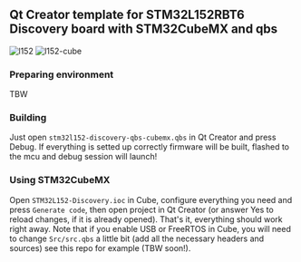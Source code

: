 ## Qt Creator template for STM32L152RBT6 Discovery board with STM32CubeMX and qbs

![l152](https://cloud.githubusercontent.com/assets/6066470/14405181/ac848a5e-fe91-11e5-9d2d-791e734469f1.png)
![l152-cube](https://cloud.githubusercontent.com/assets/6066470/14405212/517421fa-fe92-11e5-92e6-faf09bb96f70.png)

### Preparing environment
TBW

### Building
Just open `stm32l152-discovery-qbs-cubemx.qbs` in Qt Creator and press Debug. If everything is setted up correctly firmware will be built, flashed to the mcu and debug session will launch!

### Using STM32CubeMX
Open `STM32L152-Discovery.ioc` in Cube, configure everything you need and press `Generate code`, then open project in Qt Creator (or answer Yes to reload changes, if it is already opened). That's it, everything should work right away. Note that if you enable USB or FreeRTOS in Cube, you will need to change `Src/src.qbs` a little bit (add all the necessary headers and sources) see this repo for example (TBW soon!).
